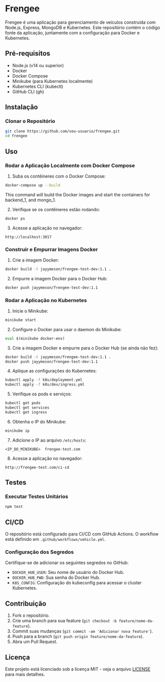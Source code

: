 
# Frengee

Frengee é uma aplicação para gerenciamento de veículos construída com Node.js, Express, MongoDB e Kubernetes. Este repositório contém o código fonte da aplicação, juntamente com a configuração para Docker e Kubernetes.

## Pré-requisitos

- Node.js (v14 ou superior)
- Docker
- Docker Compose
- Minikube (para Kubernetes localmente)
- Kubernetes CLI (kubectl)
- GitHub CLI (gh)

## Instalação

### Clonar o Repositório

```bash
git clone https://github.com/seu-usuario/frengee.git
cd frengee
```

## Uso

### Rodar a Aplicação Localmente com Docker Compose

1. Suba os contêineres com o Docker Compose:

```bash
docker-compose up --build
```

This command will build the Docker images and start the containers for backend_1, and mongo_1.

2. Verifique se os contêineres estão rodando:

```bash
docker ps
```

3. Acesse a aplicação no navegador:

```plaintext
http://localhost:3017
```

### Construir e Empurrar Imagens Docker

1. Crie a imagem Docker:

```bash
docker build -t jayymeson/frengee-test-dev:1.1 .
```

2. Empurre a imagem Docker para o Docker Hub:

```bash
docker push jayymeson/frengee-test-dev:1.1
```

### Rodar a Aplicação no Kubernetes

1. Inicie o Minikube:

```bash
minikube start
```

2. Configure o Docker para usar o daemon do Minikube:

```bash
eval $(minikube docker-env)
```

3. Crie a imagem Docker e empurre para o Docker Hub (se ainda não fez):

```bash
docker build -t jayymeson/frengee-test-dev:1.1 .
docker push jayymeson/frengee-test-dev:1.1
```

4. Aplique as configurações do Kubernetes:

```bash
kubectl apply -f k8s/deployment.yml
kubectl apply -f k8s/dev/ingress.yml
```

5. Verifique os pods e serviços:

```bash
kubectl get pods
kubectl get services
kubectl get ingress
```

6. Obtenha o IP do Minikube:

```bash
minikube ip
```

7. Adicione o IP ao arquivo `/etc/hosts`:

```plaintext
<IP_DO_MINIKUBE>  frengee-test.com
```

8. Acesse a aplicação no navegador:

```plaintext
http://frengee-test.com/ci-cd
```

## Testes

### Executar Testes Unitários

```bash
npm test
```

## CI/CD

O repositório está configurado para CI/CD com GitHub Actions. O workflow está definido em `.github/workflows/vehicle.yml`.

### Configuração dos Segredos

Certifique-se de adicionar os seguintes segredos no GitHub:

- `DOCKER_HUB_USER`: Seu nome de usuário do Docker Hub.
- `DOCKER_HUB_PWD`: Sua senha do Docker Hub.
- `K8S_CONFIG`: Configuração do kubeconfig para acessar o cluster Kubernetes.

## Contribuição

1. Fork o repositório.
2. Crie uma branch para sua feature (`git checkout -b feature/nome-da-feature`).
3. Commit suas mudanças (`git commit -am 'Adicionar nova feature'`).
4. Push para a branch (`git push origin feature/nome-da-feature`).
5. Abra um Pull Request.

## Licença

Este projeto está licenciado sob a licença MIT - veja o arquivo [LICENSE](LICENSE) para mais detalhes.